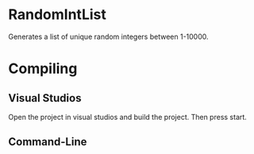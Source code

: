 # RandomIntList
 Generates a list of unique random integers between 1-10000.

# Compiling
## Visual Studios
 Open the project in visual studios and build the project. Then press start.

## Command-Line